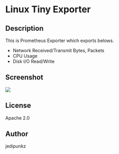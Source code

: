 # Linux Tiny Exporter

## Description

This is Prometheus Exporter which exports belows.

- Network Received/Transmit Bytes, Packets
- CPU Usage
- Disk I/O Read/Write

## Screenshot

<img src="https://raw.githubusercontent.com/jedipunkz/linux-tiny-exporter/main/pix/linux-tiny-exporter.png">

## License

Apache 2.0

## Author

jedipunkz
